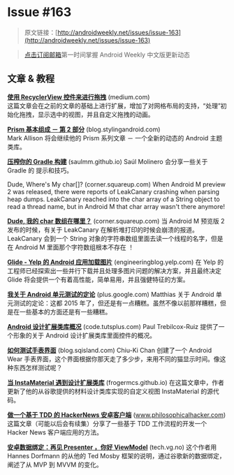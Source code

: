 # Issue #163

>原文链接：[http://androidweekly.net/issues/issue-163](http://androidweekly.net/issues/issue-163)

>[点击订阅邮箱](http://tinyletter.com/androidweeklycn)第一时间掌握 Android Weekly 中文版更新动态

## 文章 & 教程

**[使用 RecyclerView 控件来进行拖拽](https://medium.com/@ipaulpro/drag-and-swipe-with-recyclerview-6a6f0c422efd)** (medium.com)  
这篇文章会在之前的文章的基础上进行扩展，增加了对网格布局的支持，“处理”初始化拖拽，显示选中的视图，并且自定义拖拽的动画。

**[Prism 基本组成 － 第 2 部分](https://blog.stylingandroid.com/prism-fundamentals-part-2/)** (blog.stylingandroid.com)   
Mark Allison 将会继续他的 Prism 系列文章 － 一个全新的动态的 Android 主题类库。

**[压榨你的 Gradle 构建](http://saulmm.github.io/squeezing-gradle-builds/)** (saulmm.github.io)
Saúl Molinero 会分享一些关于 Gradle 的 提示和技巧。


Dude, Where's My char[]? (corner.squareup.com)
When Android M preview 2 was released, there were reports of LeakCanary crashing when parsing heap dumps. LeakCanary reached into the char array of a String object to read a thread name, but in Android M that char array wasn't there anymore!

**[Dude, 我的 char 数组在哪里？](https://corner.squareup.com/2015/07/dude-wheres-my-char.html)** (corner.squareup.com)
当 Android M 预览版 2 发布的时候，有关于 LeakCanary 在解析堆打印的时候会崩溃的报道。LeakCanary 会到一个 String 对象的字符串数组里面去读一个线程的名字，但是在 Android M 里面那个字符数组根本不存在 ！

**[Glide - Yelp 的 Android 应用加载图片](http://engineeringblog.yelp.com/2015/07/glide-how-yelps-android-app-loads-images.html)** (engineeringblog.yelp.com)
在 Yelp 的工程师已经探索出一些并行下载并且处理多图片问题的解决方案，并且最终决定 Glide 将会提供一个有着高性能，简单易用，并且强健特征的方案。

**[我关于 Android 单元测试的定论](https://plus.google.com/+MatthiasK%C3%A4ppler/posts/8sBUyYyRXfn)** (plus.google.com)
Matthias 关于 Android 单元测试的定论：这都 2015 年了，但还是有一点糟糕。虽然不像以前那样糟糕，但是在一些基本的方面还是有一些糟糕。

**[Android 设计扩展类库概况](http://code.tutsplus.com/articles/overview-of-the-android-design-support-library--cms-24234)** (code.tutsplus.com)
Paul Trebilcox-Ruiz 提供了一个形象的关于 Android 设计扩展类库里面控件的概况。


**[如何测试手表界面](http://blog.sqisland.com/2015/07/how-to-test-a-watch-face.html)** (blog.sqisland.com)
Chiu-Ki Chan 创建了一个 Android Wear 手表界面，这个界面根据你那天走了多少步，来用不同的猫显示时间。像这种东西怎样测试呢？

**[当 InstaMaterial 遇到设计扩展类库](hhttp://frogermcs.github.io/instamaterial-meets-design-support-library/)** (frogermcs.github.io)
在这篇文章中，作者更新了他的从谷歌提供的材料设计类库实现的自定义视图 InstaMaterial 的源代码。


**[做一个基于 TDD 的 HackerNews 安卓客户端](http://www.philosophicalhacker.com/2015/07/17/making-a-tdd-based-hackernews-client-for-android/)** (www.philosophicalhacker.com)
这篇文章（可能以后会有续集）分享了一些基于 TDD 工作流程的开发一个 Hacker News 客户端应用的方法。

**[安卓数据绑定：再见 Presenter ，你好 ViewModel](http://tech.vg.no/2015/07/17/android-databinding-goodbye-presenter-hello-viewmodel/)** (tech.vg.no)
这个作者用 Hannes Dorfmann 的从他的 Ted Mosby 框架的说明，通过谷歌新的数据绑定，阐述了从 MVP 到 MVVM 的变化。
